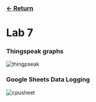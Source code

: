 ### [<- Return](../../)

# Lab 7

### Thingspeak graphs

![thingpseak](https://github.com/redassser/Design-6/assets/40395425/4262c2b0-3d7e-4b39-b40f-67b2d7b203f9)

### Google Sheets Data Logging

![cpusheet](https://github.com/redassser/Design-6/assets/40395425/1b4cf998-7176-4976-a156-e9c59fa03898)
